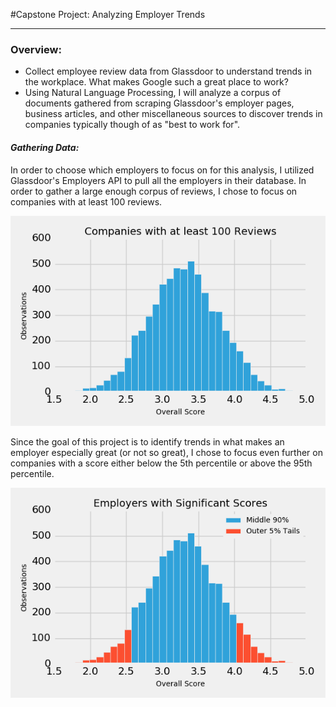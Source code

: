 #Capstone Project: Analyzing Employer Trends
___
### Overview:
- Collect employee review data from Glassdoor to understand trends in the workplace. What makes Google such a great place to work?
- Using Natural Language Processing, I will analyze a corpus of documents gathered from scraping Glassdoor's employer pages, business articles, and other miscellaneous sources to discover trends in companies typically though of as "best to work for".

#### *Gathering Data:*
In order to choose which employers to focus on for this analysis, I utilized Glassdoor's Employers API to pull all the employers in their database. In order to gather a large enough corpus of reviews, I chose to focus on companies with at least 100 reviews.

<center><img style="float: center;" src="images/companies_with_at_least_100_reviews.png"></center>

Since the goal of this project is to identify trends in what makes an employer especially great (or not so great), I chose to focus even further on companies with a score either below the 5th percentile or above the 95th percentile.

<center><img style="float: center;" src='images/sig_scores.png'></center>
